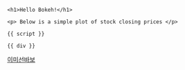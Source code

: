 <!DOCTYPE html>
<html lang="en-US">

<link
    href="http://cdn.pydata.org/bokeh/dev/bokeh-0.13.0.min.css"
    rel="stylesheet" type="text/css"
>
<script 
    src="https://dibidibi00.github.io/sk_planet/00_IntroductionandSetup.html"
></script>

<body>

    <h1>Hello Bokeh!</h1>
    
    <p> Below is a simple plot of stock closing prices </p>
    
    {{ script }}
    
    {{ div }}

</body>
<a href="https://dibidibi00.github.io/sk_planet/00_IntroductionandSetup.html">
이미선바보</a>
</html>

<!-- https://dibidibi00.github.io/sk_planet/ -->


